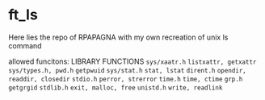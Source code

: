 # ft_ls
Here lies the repo of RPAPAGNA with my own recreation of unix ls command

allowed funcitons:
LIBRARY					FUNCTIONS
`sys/xaatr.h`			`listxattr, getxattr`
`sys/types.h, pwd.h`	`getpwuid`
`sys/stat.h`			`stat, lstat`
`dirent.h`				`opendir, readdir, closedir`
`stdio.h`				`perror, strerror`
`time.h`				`time, ctime`
`grp.h`					`getgrgid`
`stdlib.h`				`exit, malloc, free`
`unistd.h`				`write, readlink`